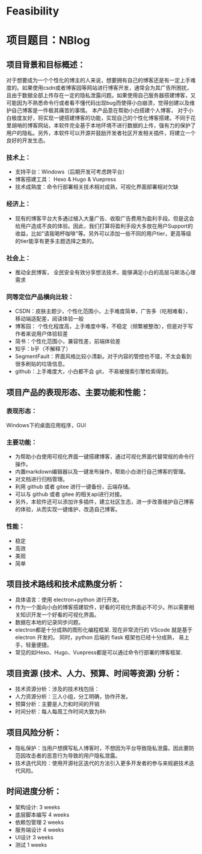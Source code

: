 # Feasibility

# 项目题目：NBlog

## 项目背景和目标概述：

对于想要成为一个个性化的博主的人来说，想要拥有自己的博客还是有一定上手难度的。如果使用csdn或者博客园等网站进行博客开发，通常会为其广告所困扰，且由于数据全部上传存在一定的隐私泄露问题。如果使用自己服务器搭建博客，又可能因为不熟悉命令行或者看不懂代码出现bug而使得小白崩溃，觉得创建以及维护自己博客是一件极其痛苦的事情。
本产品意在帮助小白搭建个人博客， 对于小白极度友好，将实现一键搭建博客的功能，实现自己的个性化博客搭建。不同于花里胡哨的博客网站，本软件完全基于本地环境不进行数据的上传，强有力的保护了用户的隐私。另外，本软件可以开源并鼓励开发者社区开发相关插件，将建立一个良好的开发生态。

### 技术上：

- 支持平台：Windows（后期开发可考虑跨平台）
- 博客搭建工具： Hexo & Hugo & Vuepress
- 技术成熟度：命令行部署相关技术相对成熟，可视化界面部署相对欠缺

### 经济上：

- 现有的博客平台大多通过植入大量广告、收取广告费用为盈利手段。但是这会给用户造成不良的体验。因此，我们打算将盈利手段大多放在用户Support的收益，比如"请我喝杯咖啡"等。另外可以添加一些不同的用户tier，更高等级的tier能享有更多主题选择之类的。

### 社会上：

- 推动全民博客， 全民安全有效分享想法技术，能够满足小白的高层马斯洛心理需求

### 同等定位产品横向比较：

- CSDN：皮肤主题少，个性化范围小，上手难度简单，广告多（吃相难看），移动端适配差，阅读体验一般
- 博客园： 个性化程度高，上手难度中等，不稳定（频繁被整改），但是对于写作者来说用户体验较差
- 简书：个性化范围小，兼容性差，前端体验差
- 知乎：b乎（不解释了）
- SegmentFault：界面风格比较小清新。对于内容的管控也不错，不太会看到很多刷贴的垃圾信息。
- github：上手难度大，小白都不会 git， 不易被搜索引擎检索得到。

## 项目产品的表现形态、主要功能和性能：

### 表现形态：

Windows下的桌面应用程序，GUI

### 主要功能：

- 为帮助小白使用可视化界面一键搭建博客，通过可视化界面代替常规的命令行操作。
- 内置markdown编辑器以及一键发布操作，帮助小白进行自己博客的管理。
- 对文档进行归档管理。
- 利用 github 或者 gitee 进行一键备份，云端存储。
- 可以与 github 或者 gitee 的相关api进行对接。
- 另外，本软件还可以添加许多插件，建立社区生态，进一步改善维护自己博客的体验，从而实现一键维护、改造自己博客。

### 性能：

- 稳定
- 高效
- 美观
- 简单

## 项目技术路线和技术成熟度分析：

- 具体语言：使用 electron+python 进行开发。
- 作为一个面向小白的博客搭建软件，好看的可视化界面必不可少。所以需要相关知识开发一个好看的可视化界面。
- 数据在本地的记录同步问题。
- electron都是十分成熟的图形化编程框架. 现在非常流行的 VScode 就是基于 electron 开发的。 同时，python 后端的 flask 框架也已经十分成熟， 易上手，轻量便捷。
- 常见的如Hexo、Hugo、Vuepress都是可以通过命令行部署的博客框架.

## 项目资源 (技术、人力、预算、时间等资源) 分析：

- 技术资源分析：涉及的技术栈包括：
- 人力资源分析：三人小组，分工明确，协作开发。
- 预算分析：主要是人力和时间的开销
- 时间分析：每人每周工作时间大致为8h

## 项目风险分析：

- 隐私保护：当用户想撰写私人博客时，不想因为平台导致隐私泄露。因此要防范因攻击者的恶意行为导致的用户隐私泄露。
- 技术迭代风险：使用开源社区迭代的方法引入更多开发者的参与来规避技术迭代风险。

## 时间进度分析：

- 架构设计: 3 weeks
- 底层脚本编写 4 weeks
- 依赖包管理 2 weeks
- 服务端设计 4 weeks
- UI设计 3 weeks
- 测试 1 weeks
